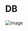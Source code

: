 # DB

![image](https://user-images.githubusercontent.com/73230804/208291300-fb96e542-75f8-4862-a171-5da9853dfa68.png)
